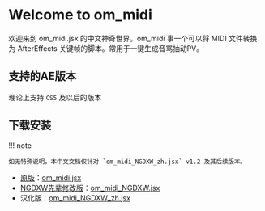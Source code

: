 # Welcome to om_midi

欢迎来到 om_midi.jsx 的中文神奇世界。om_midi 事一个可以将 MIDI 文件转换为 AfterEffects 关键帧的脚本。常用于一键生成音骂抽动PV。

## 支持的AE版本

理论上支持 `CS5` 及以后的版本

## 下载安装

!!! note

    如无特殊说明，本中文文档仅针对 `om_midi_NGDXW_zh.jsx` v1.2 及其后续版本。

- [原版](http://omino.com/pixelblog/2011/12/26/ae-hello-again-midi/)：[om_midi.jsx](http://omino.com/pixelblog/wp-content/uploads/2011/12/om_midi.jsx)
- [NGDXW先辈修改版](https://www.bilibili.com/read/cv170398)：[om_midi_NGDXW.jsx](http://download.doraemon.moe/om_midi.jsx)
- 汉化版：[om_midi_NGDXW_zh.jsx](https://github.com/Z4HD/om_midi_NGDXW_zh/raw/master/om_midi_NGDXW_zh.jsx)